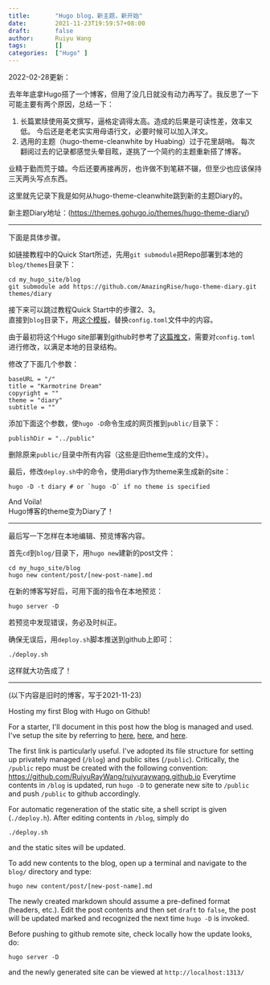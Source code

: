 ```yaml
---
title:       "Hugo blog，新主题，新开始"
date:        2021-11-23T19:59:57+08:00
draft:       false
author:      Ruiyu Wang
tags:        []
categories:  ["Hugo" ]
---
```


2022-02-28更新：

去年年底拿Hugo搭了一个博客，但用了没几日就没有动力再写了。我反思了一下可能主要有两个原因，总结一下：

1. 长篇累牍使用英文撰写，逼格定调得太高。造成的后果是可读性差，效率又低。
   今后还是老老实实用母语行文，必要时候可以加入洋文。
2. 选用的主题（hugo-theme-cleanwhite by Huabing）过于花里胡哨。
   每次翻阅过去的记录都感觉头晕目眩，遂挑了一个简约的主题重新搭了博客。

业精于勤而荒于嬉。今后还要再接再厉，也许做不到笔耕不辍，但至少也应该保持三天两头写点东西。

这里就先记录下我是如何从hugo-theme-cleanwhite跳到新的主题Diary的。

新主题Diary地址：(https://themes.gohugo.io/themes/hugo-theme-diary/)

***

下面是具体步骤。

如链接教程中的Quick Start所述，先用`git submodule`把Repo部署到本地的`blog/themes`目录下：

```
cd my_hugo_site/blog
git submodule add https://github.com/AmazingRise/hugo-theme-diary.git themes/diary
```

接下来可以跳过教程Quick Start中的步骤2、3。  
直接到`blog`目录下，用[这个模板](https://github.com/AmazingRise/hugo-theme-diary/blob/1.2.1/exampleSite/config.toml)，替换`config.toml`文件中的内容。

由于最初将这个Hugo site部署到github时参考了[这篇推文](https://blog.csdn.net/kutawei/article/details/105421545)，需要对`config.toml`进行修改，以满足本地的目录结构。

修改了下面几个参数：

```
baseURL = "/"
title = "Karmotrine Dream"
copyright = ""
theme = "diary"
subtitle = ""
```

添加下面这个参数，使`hugo -D`命令生成的网页推到`public/`目录下：

```
publishDir = "../public"
```

删除原来`public/`目录中所有内容（这些是旧theme生成的文件）。

最后，修改`deploy.sh`中的命令，使用diary作为theme来生成新的site：

```
hugo -D -t diary # or `hugo -D` if no theme is specified
```

And Voila!  
Hugo博客的theme变为Diary了！

***

最后写一下怎样在本地编辑、预览博客内容。

首先`cd`到`blog/`目录下，用`hugo new`建新的post文件：
```
cd my_hugo_site/blog
hugo new content/post/[new-post-name].md
```

在新的博客写好后，可用下面的指令在本地预览：
```
hugo server -D
```
若预览中发现错误，务必及时纠正。

确保无误后，用`deploy.sh`脚本推送到github上即可：
```
./deploy.sh
```

这样就大功告成了！

***

(以下内容是旧时的博客，写于2021-11-23)

Hosting my first Blog with Hugo on Github!

For a starter, I'll document in this post how the blog is managed and used.
I've setup the site by referring to [here](https://blog.csdn.net/kutawei/article/details/105421545), [here](https://zhuanlan.zhihu.com/p/150095964), and [here](https://gohugo.io/getting-started/quick-start/).

The first link is particularly useful. I've adopted its file structure for setting up privately managed (`/blog`) and public sites (`/public`).
Critically, the `/public` repo must be created with the following convention: https://github.com/RuiyuRayWang/ruiyuraywang.github.io
Everytime contents in `/blog` is updated, run `hugo -D` to generate new site to `/public` and push `/public` to github accordingly.

For automatic regeneration of the static site, a shell script is given (`./deploy.h`). After editing contents in `/blog`, simply do
```
./deploy.sh
```
and the static sites will be updated.

To add new contents to the blog, open up a terminal and navigate to the `blog/` directory and type:
```
hugo new content/post/[new-post-name].md
```
The newly created markdown should assume a pre-defined format (headers, etc.). Edit the post contents and then set `draft` to `false`, the post will be updated marked and recognized the next time `hugo -D` is invoked.

Before pushing to github remote site, check locally how the update looks, do:
```
hugo server -D
```
and the newly generated site can be viewed at `http://localhost:1313/`
